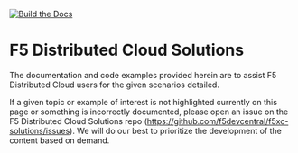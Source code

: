 [![Build the Docs](https://github.com/f5devcentral/f5xc-solutions/actions/workflows/build-the-docs.yml/badge.svg)](https://github.com/f5devcentral/f5xc-solutions/actions/workflows/build-the-docs.yml)

# F5 Distributed Cloud Solutions

The documentation and code examples provided herein are to assist F5 Distributed Cloud users for the given scenarios detailed.

If a given topic or example of interest is not highlighted currently on this page or something is incorrectly documented, please open an issue on the F5 Distributed Cloud Solutions repo (https://github.com/f5devcentral/f5xc-solutions/issues). We will do our best to prioritize the development of the content based on demand.

